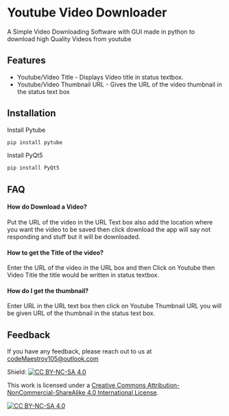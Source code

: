 
# Youtube Video Downloader

A Simple Video Downloading Software with GUI made in python to download high Quality Videos from youtube


## Features

- Youtube/Video Title - Displays Video title in status textbox.
- Youtube/Video Thumbnail URL - Gives the URL of the video thumbnail in the status text box



## Installation

Install Pytube

```bash
pip install pytube
```

Install PyQt5

```bash
pip install PyQt5
```
    
## FAQ

#### How do Download a Video?

Put the URL of the video in the URL Text box also add the location where you want the video to be saved then click download the app will say not responding and stuff but it will be downloaded.

#### How to get the Title of the video?

Enter the URL of the video in the URL box and then Click on Youtube then Video Title the title would be written in status textbox.

#### How do I get the thumbnail?

Enter URL in the URL text box then click on Youtube Thumbnail URL you will be given URL of the thumbnail in the status text box.


## Feedback

If you have any feedback, please reach out to us at 
codeMaestroy105@outlook.com

Shield: [![CC BY-NC-SA 4.0][cc-by-nc-sa-shield]][cc-by-nc-sa]

This work is licensed under a
[Creative Commons Attribution-NonCommercial-ShareAlike 4.0 International License][cc-by-nc-sa].

[![CC BY-NC-SA 4.0][cc-by-nc-sa-image]][cc-by-nc-sa]

[cc-by-nc-sa]: http://creativecommons.org/licenses/by-nc-sa/4.0/
[cc-by-nc-sa-image]: https://licensebuttons.net/l/by-nc-sa/4.0/88x31.png
[cc-by-nc-sa-shield]: https://img.shields.io/badge/License-CC%20BY--NC--SA%204.0-lightgrey.svg


